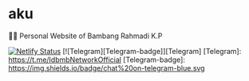 # aku
👨‍💻 Personal Website of Bambang Rahmadi K.P

[![Netlify Status](https://api.netlify.com/api/v1/badges/12107d94-3c2c-4a62-b597-7f6ca3eaf833/deploy-status)](https://app.netlify.com/sites/akuforidbmb/deploys)
[![Telegram][Telegram-badge]][Telegram]
[Telegram]: https://t.me/IdbmbNetworkOfficial
[Telegram-badge]: https://img.shields.io/badge/chat%20on-telegram-blue.svg
